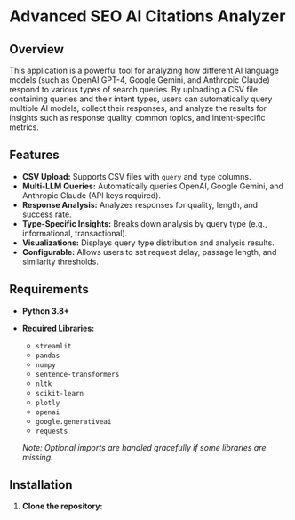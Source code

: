 # Advanced SEO AI Citations Analyzer

## Overview

This application is a powerful tool for analyzing how different AI language models (such as OpenAI GPT-4, Google Gemini, and Anthropic Claude) respond to various types of search queries. By uploading a CSV file containing queries and their intent types, users can automatically query multiple AI models, collect their responses, and analyze the results for insights such as response quality, common topics, and intent-specific metrics.

## Features

- **CSV Upload:** Supports CSV files with `query` and `type` columns.
- **Multi-LLM Queries:** Automatically queries OpenAI, Google Gemini, and Anthropic Claude (API keys required).
- **Response Analysis:** Analyzes responses for quality, length, and success rate.
- **Type-Specific Insights:** Breaks down analysis by query type (e.g., informational, transactional).
- **Visualizations:** Displays query type distribution and analysis results.
- **Configurable:** Allows users to set request delay, passage length, and similarity thresholds.

## Requirements

- **Python 3.8+**
- **Required Libraries:**  
  - `streamlit`
  - `pandas`
  - `numpy`
  - `sentence-transformers`
  - `nltk`
  - `scikit-learn`
  - `plotly`
  - `openai`
  - `google.generativeai`
  - `requests`

  *Note: Optional imports are handled gracefully if some libraries are missing.*

## Installation

1. **Clone the repository:**
